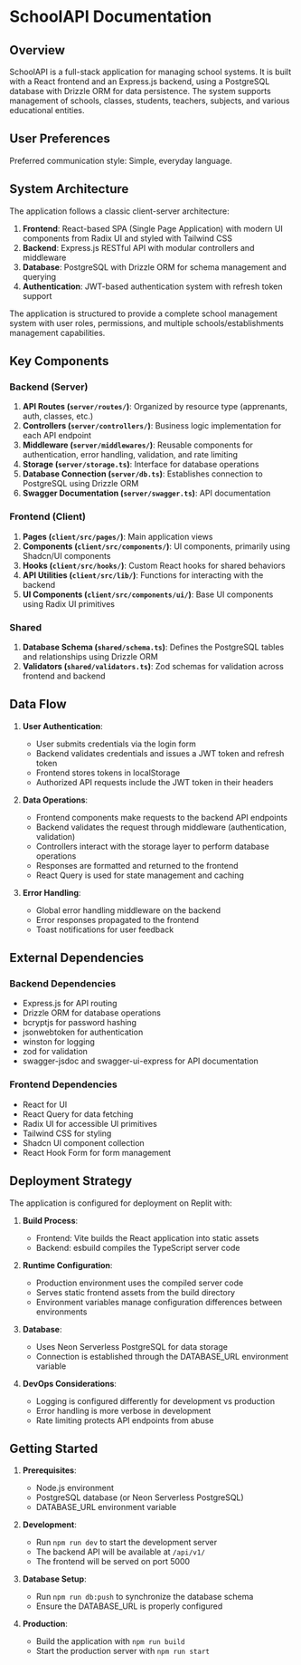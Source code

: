 # SchoolAPI Documentation

## Overview

SchoolAPI is a full-stack application for managing school systems. It is built with a React frontend and an Express.js backend, using a PostgreSQL database with Drizzle ORM for data persistence. The system supports management of schools, classes, students, teachers, subjects, and various educational entities.

## User Preferences

Preferred communication style: Simple, everyday language.

## System Architecture

The application follows a classic client-server architecture:

1. **Frontend**: React-based SPA (Single Page Application) with modern UI components from Radix UI and styled with Tailwind CSS
2. **Backend**: Express.js RESTful API with modular controllers and middleware
3. **Database**: PostgreSQL with Drizzle ORM for schema management and querying
4. **Authentication**: JWT-based authentication system with refresh token support

The application is structured to provide a complete school management system with user roles, permissions, and multiple schools/establishments management capabilities.

## Key Components

### Backend (Server)

1. **API Routes (`server/routes/`)**: Organized by resource type (apprenants, auth, classes, etc.)
2. **Controllers (`server/controllers/`)**: Business logic implementation for each API endpoint
3. **Middleware (`server/middlewares/`)**: Reusable components for authentication, error handling, validation, and rate limiting
4. **Storage (`server/storage.ts`)**: Interface for database operations
5. **Database Connection (`server/db.ts`)**: Establishes connection to PostgreSQL using Drizzle ORM
6. **Swagger Documentation (`server/swagger.ts`)**: API documentation

### Frontend (Client)

1. **Pages (`client/src/pages/`)**: Main application views
2. **Components (`client/src/components/`)**: UI components, primarily using Shadcn/UI components
3. **Hooks (`client/src/hooks/`)**: Custom React hooks for shared behaviors
4. **API Utilities (`client/src/lib/`)**: Functions for interacting with the backend
5. **UI Components (`client/src/components/ui/`)**: Base UI components using Radix UI primitives

### Shared

1. **Database Schema (`shared/schema.ts`)**: Defines the PostgreSQL tables and relationships using Drizzle ORM
2. **Validators (`shared/validators.ts`)**: Zod schemas for validation across frontend and backend

## Data Flow

1. **User Authentication**:
   - User submits credentials via the login form
   - Backend validates credentials and issues a JWT token and refresh token
   - Frontend stores tokens in localStorage
   - Authorized API requests include the JWT token in their headers

2. **Data Operations**:
   - Frontend components make requests to the backend API endpoints
   - Backend validates the request through middleware (authentication, validation)
   - Controllers interact with the storage layer to perform database operations
   - Responses are formatted and returned to the frontend
   - React Query is used for state management and caching

3. **Error Handling**:
   - Global error handling middleware on the backend
   - Error responses propagated to the frontend
   - Toast notifications for user feedback

## External Dependencies

### Backend Dependencies
- Express.js for API routing
- Drizzle ORM for database operations
- bcryptjs for password hashing
- jsonwebtoken for authentication
- winston for logging
- zod for validation
- swagger-jsdoc and swagger-ui-express for API documentation

### Frontend Dependencies
- React for UI
- React Query for data fetching
- Radix UI for accessible UI primitives
- Tailwind CSS for styling
- Shadcn UI component collection
- React Hook Form for form management

## Deployment Strategy

The application is configured for deployment on Replit with:

1. **Build Process**:
   - Frontend: Vite builds the React application into static assets
   - Backend: esbuild compiles the TypeScript server code
   
2. **Runtime Configuration**:
   - Production environment uses the compiled server code
   - Serves static frontend assets from the build directory
   - Environment variables manage configuration differences between environments

3. **Database**: 
   - Uses Neon Serverless PostgreSQL for data storage
   - Connection is established through the DATABASE_URL environment variable

4. **DevOps Considerations**:
   - Logging is configured differently for development vs production
   - Error handling is more verbose in development
   - Rate limiting protects API endpoints from abuse

## Getting Started

1. **Prerequisites**:
   - Node.js environment
   - PostgreSQL database (or Neon Serverless PostgreSQL)
   - DATABASE_URL environment variable

2. **Development**:
   - Run `npm run dev` to start the development server
   - The backend API will be available at `/api/v1/`
   - The frontend will be served on port 5000

3. **Database Setup**:
   - Run `npm run db:push` to synchronize the database schema
   - Ensure the DATABASE_URL is properly configured

4. **Production**:
   - Build the application with `npm run build`
   - Start the production server with `npm run start`